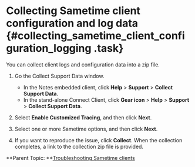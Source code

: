 # Collecting Sametime client configuration and log data {#collecting_sametime_client_configuration_logging .task}

You can collect client logs and configuration data into a zip file.

1.  Go the Collect Support Data window.

    -   In the Notes embedded client, click **Help** \> **Support** \> **Collect Support Data**.
    -   In the stand-alone Connect Client, click **Gear icon** \> **Help** \> **Support** \> **Collect Support Data**.
2.  Select **Enable Customized Tracing**, and then click **Next**.

3.  Select one or more Sametime options, and then click **Next**.

4.  If you want to reproduce the issue, click **Collect**. When the collection completes, a link to the collection zip file is provided.


**Parent Topic:  **[Troubleshooting Sametime clients](t_troubleshooting_clients.md)

